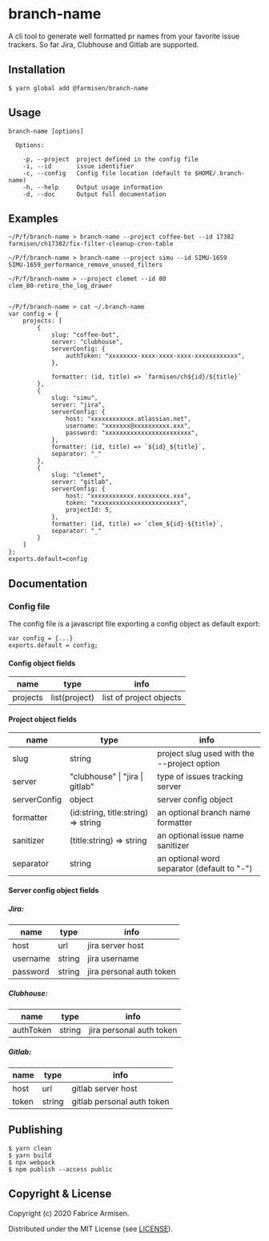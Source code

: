 # branch-name

A cli tool to generate well formatted pr names from your favorite issue trackers. So far Jira, Clubhouse and Gitlab are supported.


## Installation ##

```shell
$ yarn global add @farmisen/branch-name

```

## Usage ##

```
branch-name [options]

  Options:

    -p, --project  project defined in the config file
    -i, --id       issue identifier
    -c, --config   Config file location (default to $HOME/.branch-name)
    -h, --help     Output usage information
    -d, --doc      Output full documentation
```

## Examples ##
```
~/P/f/branch-name > branch-name --project coffee-bot --id 17382 
farmisen/ch17382/fix-filter-cleanup-cron-table

~/P/f/branch-name > branch-name --project simu --id SIMU-1659
SIMU-1659_performance_remove_unused_filters

~/P/f/branch-name > --project clemet --id 80
clem_80-retire_the_log_drawer


~/P/f/branch-name > cat ~/.branch-name                                               
var config = {
    projects: [
        {
            slug: "coffee-bot",
            server: "clubhouse",
            serverConfig: {
                authToken: "xxxxxxxx-xxxx-xxxx-xxxx-xxxxxxxxxxxx",
            },
            
            formatter: (id, title) => `farmisen/ch${id}/${title}`
        },
        {
            slug: "simu",
            server: "jira",
            serverConfig: {
                host: "xxxxxxxxxxxx.atlassian.net",
                username: "xxxxxxx@xxxxxxxxxx.xxx",
                password: "xxxxxxxxxxxxxxxxxxxxxxxx",
            },
            formatter: (id, title) => `${id}_${title}`,
            separator: "_"
        },
        {
            slug: "clemet",
            server: "gitlab",
            serverConfig: {
                host: "xxxxxxxxxxxx.xxxxxxxxx.xxx",
                token: "xxxxxxxxxxxxxxxxxxxxxxxx",
                projectId: 5,
            },
            formatter: (id, title) => `clem_${id}-${title}`,
            separator: "_"
        }
    ]
};
exports.default=config

```

## Documentation ##

### Config file

  The config file is a javascript file exporting a config object as default export:

  ```
  var config = {...}
  exports.default = config;
  ```

  #### Config object fields


| name     | type          | info                    |
|----------|---------------|-------------------------|
| projects | list(project) | list of project objects |


  #### Project object fields
  
| name         | type                                | info                                        |
|--------------|-------------------------------------|---------------------------------------------|
| slug         | string                              | project slug used with the --project option |
| server       | "clubhouse" \| "jira \| gitlab"     | type of issues tracking server              |
| serverConfig | object                              | server config object                        |
| formatter    | (id:string, title:string) => string | an optional branch name formatter           |
| sanitizer    | (title:string) => string            | an optional issue name sanitizer            |
| separator    | string                              | an optional word separator (default to "-") |

  #### Server config object fields

  ##### Jira:

| name     | type   | info                     |
|----------|--------|--------------------------|
| host     | url    | jira server host         |
| username | string | jira username            |
| password | string | jira personal auth token |
  
  ##### Clubhouse:

| name      | type   | info                     |
|-----------|--------|--------------------------|
| authToken | string | jira personal auth token |

##### Gitlab:

| name  | type   | info                       |
|-------|--------|----------------------------|
| host  | url    | gitlab server host         |
| token | string | gitlab personal auth token |


## Publishing

```
$ yarn clean
$ yarn build
$ npx webpack
$ npm publish --access public 
```

## Copyright & License

Copyright (c) 2020 Fabrice Armisen.

Distributed under the MIT License (see [LICENSE](./LICENSE)).
